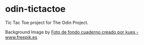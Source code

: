 # odin-tictactoe

Tic Tac Toe project for The Odin Project.

Background Image by <a href='https://www.freepik.es/fotos/fondo-cuaderno'>Foto de fondo cuaderno creado por kues - www.freepik.es</a>
